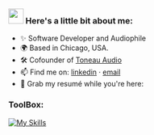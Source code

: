 ### <img src="https://media.giphy.com/media/hvRJCLFzcasrR4ia7z/giphy.gif" width="30px"> Here's a little bit about me:

- ✨ Software Developer and Audiophile
- 🌍 Based in Chicago, USA.
- 🛠️ Cofounder of [Toneau Audio](https://github.com/toneauaudio)
- 📫 Find me on: [linkedin](https://www.linkedin.com/in/michaelcollinswav/) · [email](mailto:mcollins21@luc.edu)
- 📑 Grab my resumé while you're here:

### ToolBox:

[![My Skills](https://skillicons.dev/icons?i=c,html,java,vim,matlab,ableton,androidstudio)](https://skillicons.dev)


<!---
mcollins21/mcollins21 is a ✨ special ✨ repository because its `README.md` (this file) appears on your GitHub profile.
You can click the Preview link to take a look at your changes.
--->

